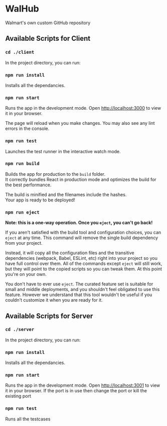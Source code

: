 # WalHub

Walmart's own custom GitHub repository

## Available Scripts for Client

### `cd ./client`

In the project directory, you can run:

### `npm run install`

Installs all the dependancies.

### `npm run start`

Runs the app in the development mode.
Open [http://localhost:3000](http://localhost:3000) to view it in your browser.

The page will reload when you make changes.
You may also see any lint errors in the console.

### `npm run test`

Launches the test runner in the interactive watch mode.

### `npm run build`

Builds the app for production to the `build` folder.\
It correctly bundles React in production mode and optimizes the build for the best performance.

The build is minified and the filenames include the hashes.\
Your app is ready to be deployed!

### `npm run eject`

**Note: this is a one-way operation. Once you `eject`, you can't go back!**

If you aren't satisfied with the build tool and configuration choices, you can `eject` at any time. This command will remove the single build dependency from your project.

Instead, it will copy all the configuration files and the transitive dependencies (webpack, Babel, ESLint, etc) right into your project so you have full control over them. All of the commands except `eject` will still work, but they will point to the copied scripts so you can tweak them. At this point you're on your own.

You don't have to ever use `eject`. The curated feature set is suitable for small and middle deployments, and you shouldn't feel obligated to use this feature. However we understand that this tool wouldn't be useful if you couldn't customize it when you are ready for it.

## Available Scripts for Server

### `cd ./server`

In the project directory, you can run:

### `npm run install`

Installs all the dependancies.

### `npm run start`

Runs the app in the development mode.
Open [http://localhost:3001](http://localhost:3000) to view it in your browser.
If the port is in use then change the port or kill the existing port

### `npm run test`

Runs all the testcases
